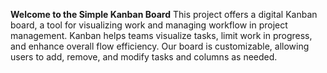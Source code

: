 

**Welcome to the Simple Kanban Board**
This project offers a digital Kanban board, a tool for visualizing work and managing workflow in project management. 
Kanban helps teams visualize tasks, limit work in progress, and enhance overall flow efficiency. Our board is customizable, allowing users to add, remove, and modify tasks and columns as needed.

